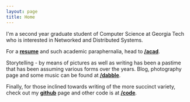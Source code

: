 ```yaml
---
layout: page
title: Home
---
```


I'm a second year graduate student of Computer Science at Georgia Tech who is interested in Networked and Distributed Systems. 

For a <strong>[resume](/resume.pdf)</strong> and such academic paraphernalia, head to <strong>[/acad](/acad)</strong>.

Storytelling - by means of pictures as well as writing has been a pastime that has been assuming various forms over the years. Blog, photography page and some music can be found at <strong>[/dabble](/dabble)</strong>.

Finally, for those inclined towards writing of the more succinct variety, check out my <strong>[github](http://github.com/tuxerman)</strong> page and other code is at <strong>[/code](/code)</strong>.

